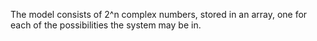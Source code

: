 The model consists of 2^n complex numbers, stored in an array, one for each of the possibilities the system may be in.